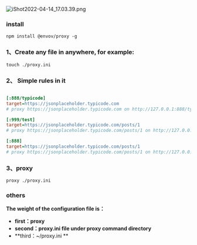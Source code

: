 
![iShot2022-04-14_17.03.39.png](https://s2.loli.net/2022/04/14/zREjdyInqBxaFfs.png)


### install 
```shell
npm install @envov/proxy -g 
```

### 1、Create any file in anywhere, for example:
```shell
touch ./proxy.ini
```
### 2、 Simple rules in it

```ini

[:888/typicode]
target=https://jsonplaceholder.typicode.com
# proxy https://jsonplaceholder.typicode.com on http://127.0.0.1:888/typicode

[:999/test]
target=https://jsonplaceholder.typicode.com/posts/1
# proxy https://jsonplaceholder.typicode.com/posts/1 on http://127.0.0.1:999/test

[:888]
target=https://jsonplaceholder.typicode.com/posts/1
# proxy https://jsonplaceholder.typicode.com/posts/1 on http://127.0.0.1:888
```

### 3、proxy <configuration-file>
```shell
proxy ./proxy.ini
```


### others
**The weight of the  configuration file is：**

*  **first：proxy <configuration-file>**
*  **second：proxy.ini file under proxy command directory**
*  **third：~/proxy.ini **
